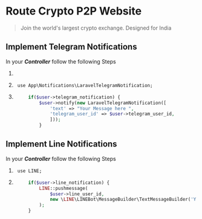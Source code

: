 # Route Crypto P2P Website
> Join the world's largest crypto exchange. Designed for India

## Implement Telegram Notifications
In your ***Controller*** follow the following Steps
1. ``` php
2.      use App\Notifications\LaravelTelegramNotification;
3. ``` php 
        if($user->telegram_notification) {
            $user->notify(new LaravelTelegramNotification([
                'text' => "Your Message here ",
                'telegram_user_id' => $user->telegram_user_id,
                ]));
            }

## Implement Line Notifications
In your ***Controller*** follow the following Steps
1. ` use LINE;`
2. ``` php 
        if($user->line_notification) {
            LINE::pushmessage(
                $user->line_user_id,
                new \LINE\LINEBot\MessageBuilder\TextMessageBuilder('Your Message here.')
            );
        }
